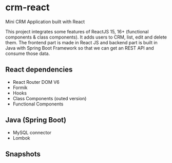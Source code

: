 # crm-react
Mini CRM Application built with React

This project integrates some features of ReactJS 15, 16+ (functional components & class components). It adds users to CRM, list, edit and delete them. The frontend part is made in React JS and backend part is built in Java with Spring Boot Framework so that we can get an REST API and consume those data.

## React dependencies

* React Router DOM V6
* Formik
* Hooks
* Class Components (outed version)
* Functional Components

## Java (Spring Boot)

* MySQL connector
* Lombok

## Snapshots
